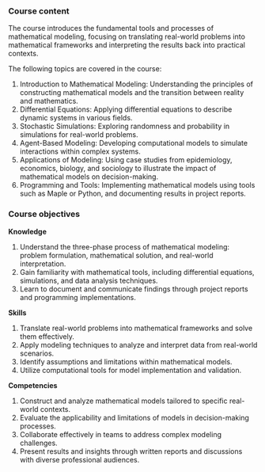 ### **Course content**

The course introduces the fundamental tools and processes of mathematical modeling, focusing on translating real-world problems into mathematical frameworks and interpreting the results back into practical contexts.

The following topics are covered in the course: 

1. Introduction to Mathematical Modeling: Understanding the principles of constructing mathematical models and the transition between reality and mathematics.
2. Differential Equations: Applying differential equations to describe dynamic systems in various fields.
3. Stochastic Simulations: Exploring randomness and probability in simulations for real-world problems.
4. Agent-Based Modeling: Developing computational models to simulate interactions within complex systems.
5. Applications of Modeling: Using case studies from epidemiology, economics, biology, and sociology to illustrate the impact of mathematical models on decision-making.
6. Programming and Tools: Implementing mathematical models using tools such as Maple or Python, and documenting results in project reports.

### **Course objectives**

**Knowledge**

1. Understand the three-phase process of mathematical modeling: problem formulation, mathematical solution, and real-world interpretation.
2. Gain familiarity with mathematical tools, including differential equations, simulations, and data analysis techniques.
3. Learn to document and communicate findings through project reports and programming implementations.

**Skills**

1. Translate real-world problems into mathematical frameworks and solve them effectively.
2. Apply modeling techniques to analyze and interpret data from real-world scenarios.
3. Identify assumptions and limitations within mathematical models.
4. Utilize computational tools for model implementation and validation.

**Competencies**

1. Construct and analyze mathematical models tailored to specific real-world contexts.
2. Evaluate the applicability and limitations of models in decision-making processes.
3. Collaborate effectively in teams to address complex modeling challenges.
4. Present results and insights through written reports and discussions with diverse professional audiences.